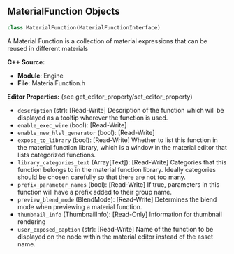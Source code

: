 ## MaterialFunction Objects

```python
class MaterialFunction(MaterialFunctionInterface)
```

A Material Function is a collection of material expressions that can be reused in different materials

**C++ Source:**

- **Module**: Engine
- **File**: MaterialFunction.h

**Editor Properties:** (see get_editor_property/set_editor_property)

- ``description`` (str):  [Read-Write] Description of the function which will be displayed as a tooltip wherever the function is used.
- ``enable_exec_wire`` (bool):  [Read-Write]
- ``enable_new_hlsl_generator`` (bool):  [Read-Write]
- ``expose_to_library`` (bool):  [Read-Write] Whether to list this function in the material function library, which is a window in the material editor that lists categorized functions.
- ``library_categories_text`` (Array[Text]):  [Read-Write] Categories that this function belongs to in the material function library.
  Ideally categories should be chosen carefully so that there are not too many.
- ``prefix_parameter_names`` (bool):  [Read-Write] If true, parameters in this function will have a prefix added to their group name.
- ``preview_blend_mode`` (BlendMode):  [Read-Write] Determines the blend mode when previewing a material function.
- ``thumbnail_info`` (ThumbnailInfo):  [Read-Only] Information for thumbnail rendering
- ``user_exposed_caption`` (str):  [Read-Write] Name of the function to be displayed on the node within the material editor instead of the asset name.

<a id="unreal.MaterialFunctionInstance"></a>